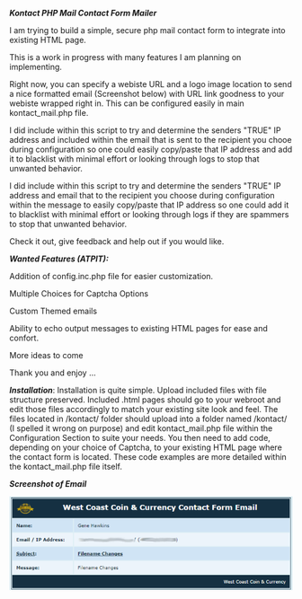 ***Kontact PHP Mail Contact Form Mailer***

I am trying to build a simple, secure php mail contact form to integrate into existing HTML page.

This is a work in progress with many features I am planning on implementing.

Right now, you can specify a webiste URL and a logo image location to send a nice formatted email (Screenshot below) with URL link goodness to your webiste wrapped right in. This can be configured easily in main kontact_mail.php file. 

I did include within this script to try and determine the senders "TRUE" IP address and included within the email that is sent to the recipient you chooe during configuration so one could easily copy/paste that IP address and add it to blacklist with minimal effort or looking through logs to stop that unwanted behavior.

I did include within this script to try and determine the senders "TRUE" IP address and email that to the recipient you choose during configuration within the message to easily copy/paste that IP address so one could add it to blacklist with minimal effort or looking through logs if they are spammers to stop that unwanted behavior.

Check it out, give feedback and help out if you would like.


***Wanted Features (ATPIT):***

Addition of config.inc.php file for easier customization.

Multiple Choices for Captcha Options

Custom Themed emails

Ability to echo output messages to existing HTML pages for ease and confort.

More ideas to come

Thank you and enjoy ... 


***Installation***:
Installation is quite simple. Upload included files with file structure preserved. Included .html pages should go to your webroot and edit those files accordingly to match your existing site look and feel. The files located in /kontact/ folder should upload into a folder named /kontact/ (I spelled it wrong on purpose) and edit kontact_mail.php file within the Configuration Section to suite your needs. You then need to add code, depending on your choice of Captcha, to your existing HTML page where the contact form is located. These code examples are more detailed within the kontact_mail.php file itself.


***Screenshot of Email***

![Alt text](/images/screenshot_dar_blue.png?raw=true "Dark Blue Theme")